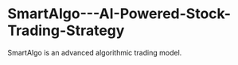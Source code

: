 # SmartAlgo---AI-Powered-Stock-Trading-Strategy
SmartAlgo is an advanced algorithmic trading model.
